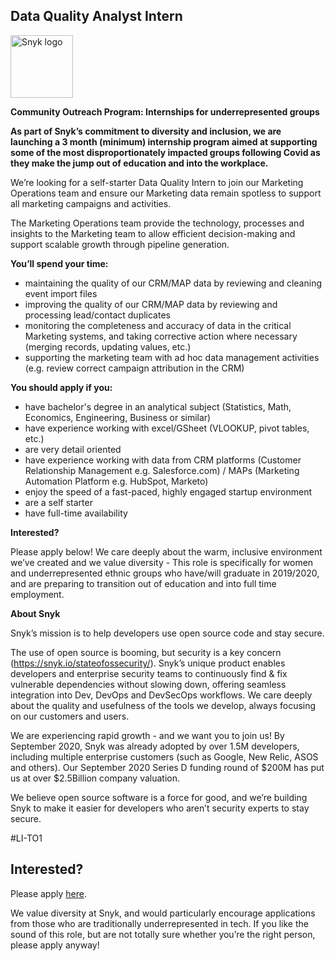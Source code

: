 Data Quality Analyst Intern
---

<img src="https://res.cloudinary.com/snyk/image/upload/v1537345894/press-kit/brand/logo-black.png" width="100" alt="Snyk logo" />

<p><strong>Community Outreach Program: Internships for underrepresented groups&nbsp;</strong></p>
<p><strong>As part of Snyk’s commitment to diversity and inclusion, we are launching a 3 month (minimum) internship program aimed at supporting some of the most disproportionately impacted groups following Covid as they make the jump out of education and into the workplace. </strong></p>
<p><span style="font-weight: 400;">We’re looking for a self-starter Data Quality Intern to join our Marketing Operations team and ensure our Marketing data remain spotless to support all marketing campaigns and activities.</span></p>
<p><span style="font-weight: 400;">The Marketing Operations team provide the technology, processes and insights to the Marketing team to allow efficient decision-making and support scalable growth through pipeline generation.&nbsp;</span></p>
<p><strong>You’ll spend your time:</strong></p>
<ul>
<li style="font-weight: 400;"><span style="font-weight: 400;">maintaining the quality of our CRM/MAP data by reviewing and cleaning event import files</span></li>
<li style="font-weight: 400;"><span style="font-weight: 400;">improving the quality of our CRM/MAP data by reviewing and processing lead/contact duplicates</span></li>
<li style="font-weight: 400;"><span style="font-weight: 400;">monitoring the completeness and accuracy of data in the critical Marketing systems, and taking corrective action where necessary (merging records, updating values, etc.)</span></li>
<li style="font-weight: 400;"><span style="font-weight: 400;">supporting the marketing team with ad hoc data management activities (e.g. review correct campaign attribution in the CRM)</span></li>
</ul>
<p><strong>You should apply if you:</strong></p>
<ul>
<li style="font-weight: 400;">have bachelor's degree in an analytical subject (Statistics, Math, Economics, Engineering, Business or similar)</li>
<li style="font-weight: 400;"><span style="font-weight: 400;">have experience working with excel/GSheet (VLOOKUP, pivot tables, etc.)</span></li>
<li style="font-weight: 400;"><span style="font-weight: 400;">are very detail oriented</span></li>
<li style="font-weight: 400;"><span style="font-weight: 400;">have experience working with data from CRM platforms (Customer Relationship Management e.g. Salesforce.com) / MAPs (Marketing Automation Platform e.g. HubSpot, Marketo)</span></li>
<li style="font-weight: 400;"><span style="font-weight: 400;">enjoy the speed of a fast-paced, highly engaged startup environment</span></li>
<li style="font-weight: 400;"><span style="font-weight: 400;">are a self starter</span></li>
<li style="font-weight: 400;"><span style="font-weight: 400;">have full-time availability&nbsp;</span></li>
</ul>
<p><strong>Interested?</strong></p>
<p><span style="font-weight: 400;">Please apply below! We care deeply about the warm, inclusive environment we’ve created and we value diversity - This role is specifically for women and underrepresented ethnic groups who have/will graduate in 2019/2020, and are preparing to transition out of education and into full time employment.</span></p>
<p><strong>About Snyk</strong></p>
<p><span style="font-weight: 400;">Snyk’s mission is to help developers use open source code and stay secure.</span></p>
<p><span style="font-weight: 400;">The use of open source is booming, but security is a key concern (</span><a href="https://snyk.io/stateofossecurity/"><span style="font-weight: 400;">https://snyk.io/stateofossecurity/</span></a><span style="font-weight: 400;">). Snyk’s unique product enables developers and enterprise security teams to continuously find &amp; fix vulnerable dependencies without slowing down, offering seamless integration into Dev, DevOps and DevSecOps workflows. We care deeply about the quality and usefulness of the tools we develop, always focusing on our customers and users.</span></p>
<p><span style="font-weight: 400;">We are experiencing rapid growth - and we want you to join us! By September 2020, Snyk was already adopted by over 1.5M developers, including multiple enterprise customers (such as Google, New Relic, ASOS and others). Our September 2020 Series D funding round of $200M has put us at over $2.5Billion company valuation.</span></p>
<p><span style="font-weight: 400;">We believe open source software is a force for good, and we’re building Snyk to make it easier for developers who aren’t security experts to stay secure.</span></p>
<p><span style="font-weight: 400;">#LI-TO1</span></p>

Interested?
---

Please apply [here](https://boards.greenhouse.io/snyk/jobs/4960599002#app).

We value diversity at Snyk, and would particularly encourage applications from those who are traditionally underrepresented in tech.
If you like the sound of this role, but are not totally sure whether you’re the right person, please apply anyway!
